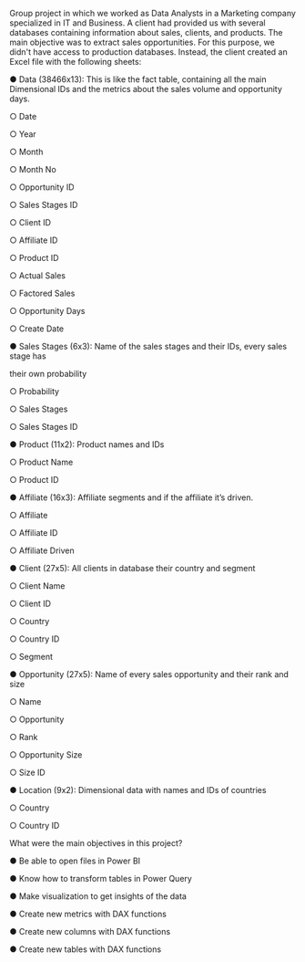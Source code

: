 Group project in which we worked as Data Analysts in a Marketing company specialized in IT and Business. A client had provided us with several databases containing information about sales, clients, and products. The main objective was to extract sales opportunities. For this purpose, we didn't have access to production databases. Instead, the client created an Excel file with the following sheets:


● Data (38466x13): This is like the fact table, containing all the main Dimensional IDs
and the metrics about the sales volume and opportunity days.

○ Date

○ Year

○ Month

○ Month No

○ Opportunity ID

○ Sales Stages ID

○ Client ID

○ Affiliate ID

○ Product ID

○ Actual Sales

○ Factored Sales

○ Opportunity Days

○ Create Date



● Sales Stages (6x3): Name of the sales stages and their IDs, every sales stage has

their own probability

○ Probability

○ Sales Stages

○ Sales Stages ID



● Product (11x2): Product names and IDs

○ Product Name

○ Product ID



● Affiliate (16x3): Affiliate segments and if the affiliate it’s driven.

○ Affiliate

○ Affiliate ID

○ Affiliate Driven



● Client (27x5): All clients in database their country and segment

○ Client Name

○ Client ID

○ Country

○ Country ID

○ Segment



● Opportunity (27x5): Name of every sales opportunity and their rank and size

○ Name

○ Opportunity

○ Rank

○ Opportunity Size

○ Size ID



● Location (9x2): Dimensional data with names and IDs of countries

○ Country

○ Country ID






What were the main objectives in this project?

● Be able to open files in Power BI

● Know how to transform tables in Power Query

● Make visualization to get insights of the data

● Create new metrics with DAX functions

● Create new columns with DAX functions

● Create new tables with DAX functions





